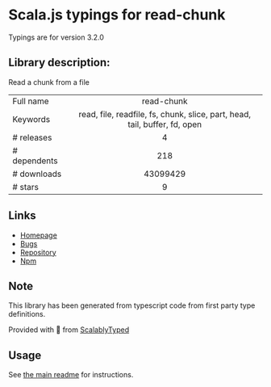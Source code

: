 
# Scala.js typings for read-chunk

Typings are for version 3.2.0

## Library description:
Read a chunk from a file

|                    |                 |
| ------------------ | :-------------: |
| Full name          | read-chunk |
| Keywords           | read, file, readfile, fs, chunk, slice, part, head, tail, buffer, fd, open |
| # releases         | 4 |
| # dependents       | 218 |
| # downloads        | 43099429 |
| # stars            | 9 |

## Links
- [Homepage](https://github.com/sindresorhus/read-chunk#readme)
- [Bugs](https://github.com/sindresorhus/read-chunk/issues)
- [Repository](https://github.com/sindresorhus/read-chunk)
- [Npm](https://www.npmjs.com/package/read-chunk)
    


## Note
This library has been generated from typescript code from first party type definitions.

Provided with :purple_heart: from [ScalablyTyped](https://github.com/oyvindberg/ScalablyTyped)

## Usage
See [the main readme](../../readme.md) for instructions.


